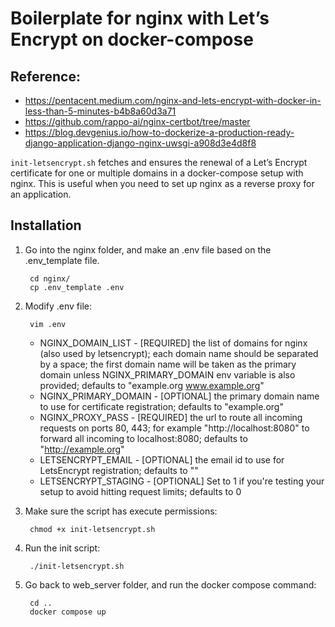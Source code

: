 # Boilerplate for nginx with Let’s Encrypt on docker-compose


## Reference:
* https://pentacent.medium.com/nginx-and-lets-encrypt-with-docker-in-less-than-5-minutes-b4b8a60d3a71
* https://github.com/rappo-ai/nginx-certbot/tree/master
* https://blog.devgenius.io/how-to-dockerize-a-production-ready-django-application-django-nginx-uwsgi-a908d3e4d8f8


`init-letsencrypt.sh` fetches and ensures the renewal of a Let’s
Encrypt certificate for one or multiple domains in a docker-compose
setup with nginx.
This is useful when you need to set up nginx as a reverse proxy for an
application.

## Installation
1. Go into the nginx folder, and make an .env file based on the .env_template file. 

        cd nginx/
        cp .env_template .env

2. Modify .env file:

        vim .env

   - NGINX_DOMAIN_LIST - [REQUIRED] the list of domains for nginx (also used by letsencrypt); each domain name should be separated by a space; the first domain name will be taken as the primary domain unless NGINX_PRIMARY_DOMAIN env variable is also provided; defaults to "example.org www.example.org"
   - NGINX_PRIMARY_DOMAIN - [OPTIONAL] the primary domain name to use for certificate registration; defaults to "example.org"
   - NGINX_PROXY_PASS - [REQUIRED] the url to route all incoming requests on ports 80, 443; for example "http://localhost:8080" to forward all incoming to localhost:8080; defaults to "http://example.org"
   - LETSENCRYPT_EMAIL - [OPTIONAL] the email id to use for LetsEncrypt registration; defaults to ""
   - LETSENCRYPT_STAGING - [OPTIONAL] Set to 1 if you're testing your setup to avoid hitting request limits; defaults to 0

3. Make sure the script has execute permissions:

        chmod +x init-letsencrypt.sh

4. Run the init script:

        ./init-letsencrypt.sh

5. Go back to web_server folder, and run the docker compose command:

        cd ..
        docker compose up